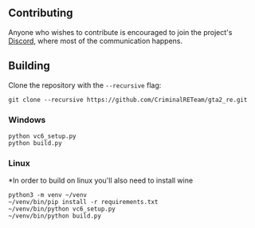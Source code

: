 ## Contributing
Anyone who wishes to contribute is encouraged to join the project's [Discord](https://discord.gg/4mTfhQKNQM), where most of the communication happens.

## Building

Clone the repository with the `--recursive` flag:

```
git clone --recursive https://github.com/CriminalRETeam/gta2_re.git
```

### Windows 

```
python vc6_setup.py
python build.py
```

### Linux

*In order to build on linux you'll also need to install wine

```
python3 -m venv ~/venv
~/venv/bin/pip install -r requirements.txt
~/venv/bin/python vc6_setup.py
~/venv/bin/python build.py
```
